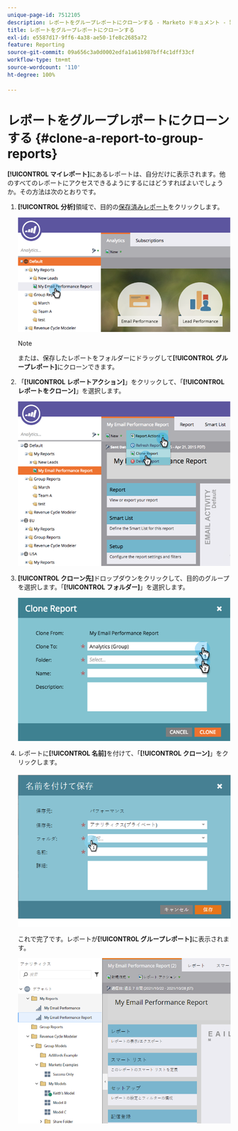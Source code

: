 ```yaml
---
unique-page-id: 7512105
description: レポートをグループレポートにクローンする - Marketo ドキュメント - 製品ドキュメント
title: レポートをグループレポートにクローンする
exl-id: e5587d17-9ff6-4a38-ae50-1fe8c2685a72
feature: Reporting
source-git-commit: 09a656c3a0d0002edfa1a61b987bff4c1dff33cf
workflow-type: tm+mt
source-wordcount: '110'
ht-degree: 100%

---
```


# レポートをグループレポートにクローンする {#clone-a-report-to-group-reports}

**[!UICONTROL マイレポート]**&#x200B;にあるレポートは、自分だけに表示されます。他のすべてのレポートにアクセスできるようにするにはどうすればよいでしょうか。その方法は次のとおりです。

1. **[!UICONTROL 分析]**&#x200B;領域で、目的の[保存済みレポート](/help/marketo/product-docs/reporting/basic-reporting/creating-reports/save-a-report.md)をクリックします。

   ![](assets/image2015-4-21-11-3a25-3a54.png)

   >[!NOTE]
   >
   >または、保存したレポートをフォルダーにドラッグして&#x200B;**[!UICONTROL グループレポート]**&#x200B;にクローンできます。

1. 「**[!UICONTROL レポートアクション]**」をクリックして、「**[!UICONTROL レポートをクローン]**」を選択します。

   ![](assets/image2015-4-21-11-3a29-3a32.png)

1. **[!UICONTROL クローン先]**&#x200B;ドロップダウンをクリックして、目的のグループを選択します。「**[!UICONTROL フォルダー]**」を選択します。

   ![](assets/image2015-4-21-11-3a32-3a0.png)

1. レポートに&#x200B;**[!UICONTROL 名前]**&#x200B;を付けて、「**[!UICONTROL クローン]**」をクリックします。

   ![](assets/image2015-4-21-11-3a33-3a11.png)

   これで完了です。レポートが&#x200B;**[!UICONTROL グループレポート]**&#x200B;に表示されます。

   ![](assets/image2015-4-21-11-3a37-3a25.png)
